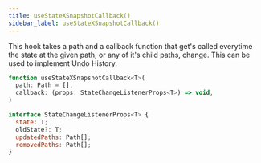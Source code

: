 ```yaml
---
title: useStateXSnapshotCallback()
sidebar_label: useStateXSnapshotCallback()
---
```


This hook takes a path and a callback function that get's called everytime the state at the given path, or any of it's child paths, change. This can be used to implement Undo History.

```javascript
function useStateXSnapshotCallback<T>(
  path: Path = [],
  callback: (props: StateChangeListenerProps<T>) => void,
)
```

```javascript
interface StateChangeListenerProps<T> {
  state: T;
  oldState?: T;
  updatedPaths: Path[];
  removedPaths: Path[];
}
```

